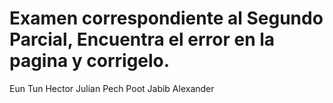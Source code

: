 # Examen correspondiente al Segundo Parcial, Encuentra el error en la pagina y corrigelo. 
Eun Tun Hector Julian
Pech Poot Jabib Alexander




